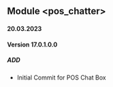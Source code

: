 ## Module <pos_chatter>

#### 20.03.2023
#### Version 17.0.1.0.0
##### ADD
- Initial Commit for POS Chat Box

